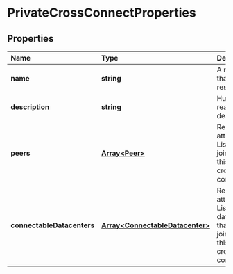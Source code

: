 # PrivateCrossConnectProperties

## Properties

| Name | Type | Description | Notes |
| :--- | :--- | :--- | :--- |
| **name** | **string** | A name of that resource | \[optional\] \[default to undefined\] |
| **description** | **string** | Human readable description | \[optional\] \[default to undefined\] |
| **peers** | [**Array&lt;Peer&gt;**](peer.md) | Read-Only attribute. Lists LAN\'s joined to this private cross connect | \[optional\] \[readonly\] \[default to undefined\] |
| **connectableDatacenters** | [**Array&lt;ConnectableDatacenter&gt;**](connectabledatacenter.md) | Read-Only attribute. Lists datacenters that can be joined to this private cross connect | \[optional\] \[readonly\] \[default to undefined\] |


